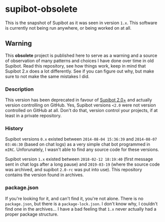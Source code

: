 # supibot-obsolete
This is the snapshot of Supibot as it was seen in version `1.x`. 
This software is currently not being run anywhere, or being worked on at all.

## Warning
This **obsolete** project is published here to serve as a warning and a source of observation of many patterns and choices I have done over time in old Supibot.
Read this repository, see how things work, keep in mind that Supibot 2.x does a lot differently.
See if you can figure out why, but make sure to not make the same mistakes I did.

### Description
 
This version has been deprecated in favour of [Supibot 2.0+](/Supinic/supibot) and actually version controlling on GitHub.
Yes, Supibot versions `<2.0` were not version controlled on GitHub at all.
Don't do that, version control your projects, if at least in a private repository.

### History
Supibot versions `0.x` existed between `2014-08-04 15:36:39` and `2014-08-07 03:46:30` (based on chat logs) as a very simple chat bot programmed in `mIRC`.
Unforunately, I wasn't able to find any source code for these versions.

Supibot version `1.x` existed between `2018-02-12 18:19:40` (first message sent in chat logs after a long pause) and `2019-03-19` (where the source code was archived, and supibot `2.0-rc` was put into use).
This repository contains the version found in archives.

### package.json
If you're looking for it, and can't find it, you're not alone.
There is no `package.json`, but there is a `package-lock.json`.
I don't know why, I couldn't find one in the archives...
I have a bad feeling that `1.x` never actually had a proper package structure.
